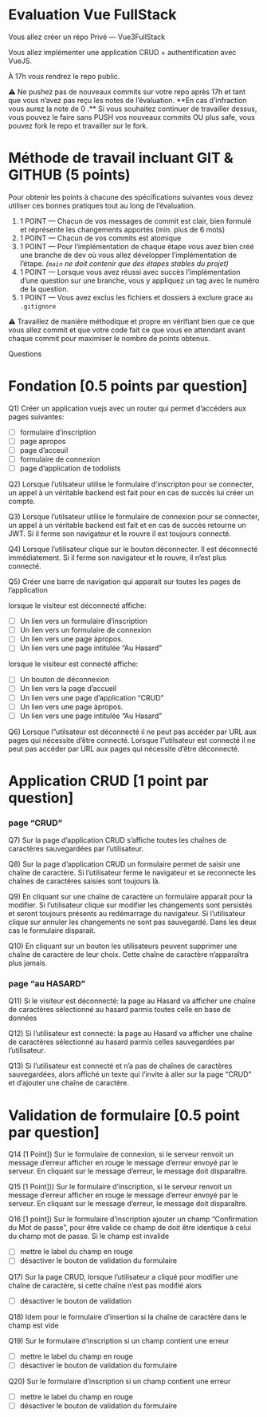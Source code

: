 # Evaluation Vue FullStack

Vous allez créer un répo Privé — Vue3FullStack

Vous allez implémenter une application CRUD + authentification avec VueJS.

À 17h vous rendrez le repo public.

<aside>
⚠️ Ne pushez pas de nouveaux commits sur votre repo après 17h et tant que vous n’avez pas reçu les notes de l’évaluation.
**En cas d’infraction vous aurez la note de 0 .**
Si vous souhaitez continuer de travailler dessus, vous pouvez le faire sans PUSH vos nouveaux commits
OU plus safe, vous pouvez fork le repo et travailler sur le fork.

</aside>

# Méthode de travail incluant GIT & GITHUB (5 points)

Pour obtenir les points à chacune des spécifications suivantes vous devez utiliser ces bonnes pratiques tout au long de l’évaluation.

1. 1 POINT — Chacun de vos messages de commit est clair, bien formulé et réprésente les changements apportés (min. plus de 6 mots)
2. 1 POINT — Chacun de vos commits est atomique
3. 1 POINT — Pour l’implémentation de chaque étape vous avez bien créé une branche de dev où vous allez développer l’implémentation de l’étape. _(`main` ne doit contenir que des étapes stables du projet)_
4. 1 POINT — Lorsque vous avez réussi avec succès l’implémentation d’une question sur une branche, vous y appliquez un tag avec le numéro de la question.
5. 1 POINT — Vous avez exclus les fichiers et dossiers à exclure grace au `.gitignore`

<aside>
⚠️ Travaillez de manière méthodique et propre en vérifiant bien que ce que vous allez commit et que votre code fait ce que vous en attendant avant chaque commit pour maximiser le nombre de points obtenus.

</aside>

Questions

# Fondation [0.5 points par question]

Q1) Créer un application vuejs avec un router qui permet d’accéders aux pages suivantes:

- [ ] formulaire d’inscription
- [ ] page apropos
- [ ] page d’acceuil
- [ ] formulaire de connexion
- [ ] page d’application de todolists

Q2) Lorsque l’utilsateur utilise le formulaire d’inscripton pour se connecter, un appel à un véritable backend est fait pour en cas de succès lui créer un compte.

Q3) Lorsque l’utilsateur utilise le formulaire de connexion pour se connecter, un appel à un véritable backend est fait et en cas de succès retourne un JWT. Si il ferme son navigateur et le rouvre il est toujours connecté.

Q4) Lorsque l’utilisateur clique sur le bouton déconnecter. Il est déconnecté immédiatement. Si il ferme son navigateur et le rouvre, il n’est plus connecté.

Q5) Créer une barre de navigation qui apparait sur toutes les pages de l’application

lorsque le visiteur est déconnecté affiche:

- [ ] Un lien vers un formulaire d’inscription
- [ ] Un lien vers un formulaire de connexion
- [ ] Un lien vers une page àpropos.
- [ ] Un lien vers une page intitulée “Au Hasard”

lorsque le visiteur est connecté affiche:

- [ ] Un bouton de déconnexion
- [ ] Un lien vers la page d’accueil
- [ ] Un lien vers une page d’application “CRUD”
- [ ] Un lien vers une page àpropos.
- [ ] Un lien vers une page intitulée “Au Hasard”

Q6) Lorsque l”utilsateur est déconnecté il ne peut pas accéder par URL aux pages qui nécessite d’être connecté. Lorsque l”utilsateur est connecté il ne peut pas accéder par URL aux pages qui nécessite d’être déconnecté.

# Application CRUD [1 point par question]

### page “CRUD”

Q7) Sur la page d’application CRUD s’affiche toutes les chaînes de caractères sauvegardées par l’utilisateur.

Q8) Sur la page d’application CRUD un formulaire permet de saisir une chaîne de caractère. Si l’utilisateur ferme le navigateur et se reconnecte les chaînes de caractères saisies sont toujours là.

Q9) En cliquant sur une chaîne de caractère un formulaire apparait pour la modifier. Si l’utilisateur clique sur modifier les changements sont persistés et seront toujours présents au redémarrage du navigateur. Si l’utilisateur clique sur annuler les changements ne sont pas sauvegardé. Dans les deux cas le formulaire disparait.

Q10) En cliquant sur un bouton les utilisateurs peuvent supprimer une chaîne de caractère de leur choix. Cette chaîne de caractère n’apparaîtra plus jamais.

### page “au HASARD”

Q11) Si le visiteur est déconnecté: la page au Hasard va afficher une chaîne de caractères sélectionné au hasard parmis toutes celle en base de données

Q12) Si l’utilisateur est connecté: la page au Hasard va afficher une chaîne de caractères sélectionné au hasard parmis celles sauvegardées par l’utilisateur.

Q13) Si l’utilisateur est connecté et n’a pas de chaînes de caractères sauvegardées, alors affiché un texte qui l’invite à aller sur la page “CRUD” et d’ajouter une chaîne de caractère.

# Validation de formulaire [0.5 point par question]

Q14 [1 Point]) Sur le formulaire de connexion, si le serveur renvoit un message d’erreur afficher en rouge le message d’erreur envoyé par le serveur. En cliquant sur le message d’erreur, le message doit disparaître.

Q15 [1 Point])) Sur le formulaire d’inscription, si le serveur renvoit un message d’erreur afficher en rouge le message d’erreur envoyé par le serveur. En cliquant sur le message d’erreur, le message doit disparaître.

Q16 [1 point]) Sur le formulaire d’inscription ajouter un champ “Confirmation du Mot de passe”, pour être valide ce champ de doit être identique à celui du champ mot de passe. Si le champ est invalide

- [ ] mettre le label du champ en rouge
- [ ] désactiver le bouton de validation du formulaire

Q17) Sur la page CRUD, lorsque l’utilisateur a cliqué pour modifier une chaîne de caractère, si cette chaîne n’est pas modifié alors

- [ ] désactiver le bouton de validation

Q18) Idem pour le formulaire d’insertion si la chaîne de caractère dans le champ est vide

Q19) Sur le formulaire d’inscription si un champ contient une erreur

- [ ] mettre le label du champ en rouge
- [ ] désactiver le bouton de validation du formulaire

Q20) Sur le formulaire d’inscription si un champ contient une erreur

- [ ] mettre le label du champ en rouge
- [ ] désactiver le bouton de validation du formulaire
